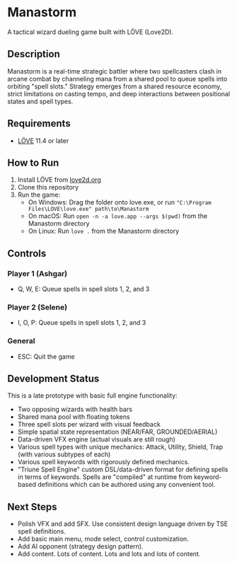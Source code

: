 # Manastorm

A tactical wizard dueling game built with LÖVE (Love2D).

## Description

Manastorm is a real-time strategic battler where two spellcasters clash in arcane combat by channeling mana from a shared pool to queue spells into orbiting "spell slots." Strategy emerges from a shared resource economy, strict limitations on casting tempo, and deep interactions between positional states and spell types.

## Requirements

- [LÖVE](https://love2d.org/) 11.4 or later

## How to Run

1. Install LÖVE from [love2d.org](https://love2d.org/)
2. Clone this repository
3. Run the game:
   - On Windows: Drag the folder onto love.exe, or run `"C:\Program Files\LOVE\love.exe" path\to\Manastorm`
   - On macOS: Run `open -n -a love.app --args $(pwd)` from the Manastorm directory
   - On Linux: Run `love .` from the Manastorm directory

## Controls

### Player 1 (Ashgar)
- Q, W, E: Queue spells in spell slots 1, 2, and 3

### Player 2 (Selene)
- I, O, P: Queue spells in spell slots 1, 2, and 3

### General
- ESC: Quit the game

## Development Status

This is a late prototype with basic full engine functionality:
- Two opposing wizards with health bars
- Shared mana pool with floating tokens
- Three spell slots per wizard with visual feedback
- Simple spatial state representation (NEAR/FAR, GROUNDED/AERIAL)
- Data-driven VFX engine (actual visuals are still rough)
- Various spell types with unique mechanics: Attack, Utility, Shield, Trap (with various subtypes of each)
- Various spell keywords with rigorously defined mechanics.
- "Triune Spell Engine" custom DSL/data-driven format for defining spells in terms of keywords. Spells are "compiled" at runtime from keyword-based definitions which can be authored using any convenient tool.

## Next Steps

- Polish VFX and add SFX. Use consistent design language driven by TSE spell definitions.
- Add basic main menu, mode select, control customization.
- Add AI opponent (strategy design pattern).
- Add content. Lots of content. Lots and lots and lots of content.
